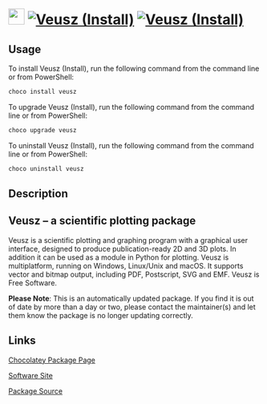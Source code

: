 ﻿# <img src="https://cdn.jsdelivr.net/gh/mkevenaar/chocolatey-packages@ad615a27dbe925cf5030c597e0ffc54cd7e1028b/icons/veusz.png" width="32" height="32"/> [![Veusz (Install)](https://img.shields.io/chocolatey/v/veusz.svg?label=Veusz+(Install))](https://community.chocolatey.org/packages/veusz) [![Veusz (Install)](https://img.shields.io/chocolatey/dt/veusz.svg)](https://community.chocolatey.org/packages/veusz)

## Usage

To install Veusz (Install), run the following command from the command line or from PowerShell:

```powershell
choco install veusz
```

To upgrade Veusz (Install), run the following command from the command line or from PowerShell:

```powershell
choco upgrade veusz
```

To uninstall Veusz (Install), run the following command from the command line or from PowerShell:

```powershell
choco uninstall veusz
```

## Description

## Veusz – a scientific plotting package

Veusz is a scientific plotting and graphing program with a graphical user interface, designed to produce publication-ready 2D and 3D plots. In addition it can be used as a module in Python for plotting. Veusz is multiplatform, running on Windows, Linux/Unix and macOS. It supports vector and bitmap output, including PDF, Postscript, SVG and EMF. Veusz is Free Software.

**Please Note**: This is an automatically updated package. If you find it is
out of date by more than a day or two, please contact the maintainer(s) and
let them know the package is no longer updating correctly.


## Links

[Chocolatey Package Page](https://community.chocolatey.org/packages/veusz)

[Software Site](https://veusz.github.io/)

[Package Source](https://github.com/mkevenaar/chocolatey-packages/tree/master/automatic/veusz)

